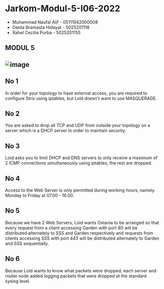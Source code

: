 # Jarkom-Modul-5-I06-2022

- Muhammad Naufal Alif - 05111942000008
- Denta Bramasta Hidayat - 5025201116
- Rahel Cecilia Purba - 5025201155

MODUL 5
---
![image](https://user-images.githubusercontent.com/112471006/206718270-9d967a1a-984b-455e-af8d-36f28db16aef.png)
---
## No 1
In order for your topology to have external access, you are required to configure Strix using iptables, but Loid doesn't want to use MASQUERADE.

## No 2
You are asked to drop all TCP and UDP from outside your topology on a server which is a DHCP server in order to maintain security.

## No 3
Loid asks you to limit DHCP and DNS servers to only receive a maximum of 2 ICMP connections simultaneously using iptables, the rest are dropped.

## No 4
Access to the Web Server is only permitted during working hours, namely Monday to Friday at 07.00 - 16.00.

## No 5
Because we have 2 Web Servers, Loid wants Ostania to be arranged so that every request from a client accessing Garden with port 80 will be distributed alternately to SSS and Garden respectively and requests from clients accessing SSS with port 443 will be distributed alternately to Garden and SSS sequentially.

## No 6
Because Loid wants to know what packets were dropped, each server and router node added logging packets that were dropped at the standard syslog level.

